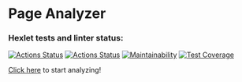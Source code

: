 # Page Analyzer

### Hexlet tests and linter status:
[![Actions Status](https://github.com/paulvino/java-project-72/actions/workflows/hexlet-check.yml/badge.svg)](https://github.com/paulvino/java-project-72/actions)
[![Actions Status](https://github.com/paulvino/java-project-72/actions/workflows/main.yml/badge.svg)](https://github.com/paulvino/java-project-72/actions/workflows/main.yml)
[![Maintainability](https://api.codeclimate.com/v1/badges/52143de9962b7aa475b1/maintainability)](https://codeclimate.com/github/paulvino/java-project-72/maintainability)
[![Test Coverage](https://api.codeclimate.com/v1/badges/52143de9962b7aa475b1/test_coverage)](https://codeclimate.com/github/paulvino/java-project-72/test_coverage)

[Click here](https://project-72-5hl1.onrender.com/) to start analyzing!